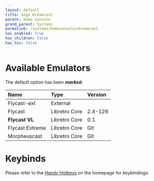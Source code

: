 ```yaml
---
layout: default
title: Sega Dreamcast
parent: Home Console
grand_parent: Systems
permalink: /systems/homeconsole/dreamcast
nav_enabled: true
has_children: false
has_toc: false
---
```


# Available Emulators

The default option has been ***marked***.

| Name                 | Type             | Version           |
|:---------------------|:-----------------|:------------------|
| Flycast-ext          | External         |                   |
| Flycast              | Libretro Core    | 2.4-126           |
| **Flycast VL**       | Libretro Core    | 0.1               |
| Flycast Extreme      | Libretro Core    | Git               |
| Morpheuscast         | Libretro Core    | Git               |


# Keybinds 

Please refer to the [Handy Hotkeys](/#handy-hotkeys) on the homepage for keybindings.
